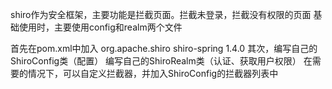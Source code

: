shiro作为安全框架，主要功能是拦截页面。拦截未登录，拦截没有权限的页面
基础使用时，主要使用config和realm两个文件

首先在pom.xml中加入
    <dependency>
        <groupId>org.apache.shiro</groupId>
        <artifactId>shiro-spring</artifactId>
        <version>1.4.0</version>
    </dependency>
其次，编写自己的ShiroConfig类（配置）
编写自己的ShiroRealm类（认证、获取用户权限）
在需要的情况下，可以自定义拦截器，并加入ShiroConfig的拦截器列表中
